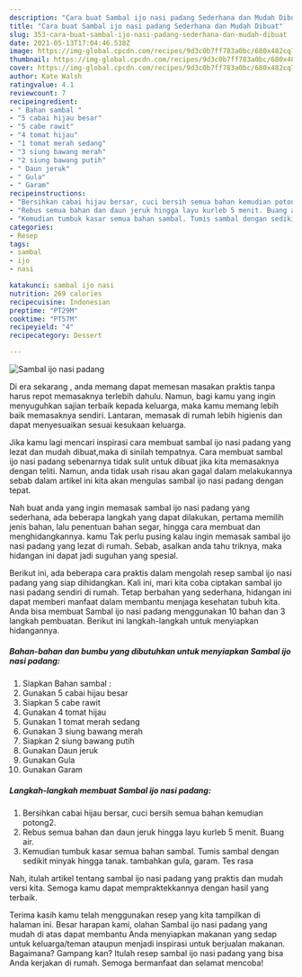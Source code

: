 ```yaml
---
description: "Cara buat Sambal ijo nasi padang Sederhana dan Mudah Dibuat"
title: "Cara buat Sambal ijo nasi padang Sederhana dan Mudah Dibuat"
slug: 353-cara-buat-sambal-ijo-nasi-padang-sederhana-dan-mudah-dibuat
date: 2021-05-13T17:04:46.538Z
image: https://img-global.cpcdn.com/recipes/9d3c0b7ff783a0bc/680x482cq70/sambal-ijo-nasi-padang-foto-resep-utama.jpg
thumbnail: https://img-global.cpcdn.com/recipes/9d3c0b7ff783a0bc/680x482cq70/sambal-ijo-nasi-padang-foto-resep-utama.jpg
cover: https://img-global.cpcdn.com/recipes/9d3c0b7ff783a0bc/680x482cq70/sambal-ijo-nasi-padang-foto-resep-utama.jpg
author: Kate Walsh
ratingvalue: 4.1
reviewcount: 7
recipeingredient:
- " Bahan sambal "
- "5 cabai hijau besar"
- "5 cabe rawit"
- "4 tomat hijau"
- "1 tomat merah sedang"
- "3 siung bawang merah"
- "2 siung bawang putih"
- " Daun jeruk"
- " Gula"
- " Garam"
recipeinstructions:
- "Bersihkan cabai hijau bersar, cuci bersih semua bahan kemudian potong2."
- "Rebus semua bahan dan daun jeruk hingga layu kurleb 5 menit. Buang air."
- "Kemudian tumbuk kasar semua bahan sambal. Tumis sambal dengan sedikit minyak hingga tanak. tambahkan gula, garam. Tes rasa"
categories:
- Resep
tags:
- sambal
- ijo
- nasi

katakunci: sambal ijo nasi 
nutrition: 269 calories
recipecuisine: Indonesian
preptime: "PT29M"
cooktime: "PT57M"
recipeyield: "4"
recipecategory: Dessert

---
```



![Sambal ijo nasi padang](https://img-global.cpcdn.com/recipes/9d3c0b7ff783a0bc/680x482cq70/sambal-ijo-nasi-padang-foto-resep-utama.jpg)

Di era  sekarang , anda memang dapat memesan masakan praktis tanpa harus repot memasaknya terlebih dahulu. Namun, bagi kamu yang ingin menyuguhkan sajian terbaik kepada keluarga, maka kamu memang lebih baik memasaknya sendiri. Lantaran, memasak di rumah lebih higienis dan dapat menyesuaikan sesuai kesukaan keluarga.

Jika kamu lagi mencari inspirasi cara membuat sambal ijo nasi padang yang lezat dan mudah dibuat,maka di sinilah tempatnya. Cara membuat sambal ijo nasi padang  sebenarnya tidak sulit untuk dibuat jika kita memasaknya dengan teliti. Namun, anda tidak usah risau akan gagal dalam melakukannya 
sebab dalam artikel ini kita akan mengulas sambal ijo nasi padang dengan tepat.  



Nah buat anda yang ingin memasak sambal ijo nasi padang yang sederhana, ada beberapa langkah yang dapat dilakukan, pertama memilih jenis bahan, lalu penentuan bahan segar, hingga cara membuat dan menghidangkannya. kamu Tak perlu pusing kalau ingin memasak sambal ijo nasi padang yang lezat di rumah. Sebab, asalkan anda  tahu triknya, maka hidangan ini dapat jadi suguhan yang spesial.

Berikut ini, ada beberapa cara praktis  dalam mengolah resep sambal ijo nasi padang yang siap dihidangkan. Kali ini, mari kita coba ciptakan sambal ijo nasi padang sendiri di rumah. Tetap berbahan yang sederhana, hidangan ini dapat memberi manfaat dalam membantu menjaga kesehatan tubuh kita. Anda bisa membuat Sambal ijo nasi padang menggunakan 10 bahan dan 3 langkah pembuatan. Berikut ini langkah-langkah untuk menyiapkan hidangannya.

<!--inarticleads1-->

##### Bahan-bahan dan bumbu yang dibutuhkan untuk menyiapkan Sambal ijo nasi padang:

1. Siapkan  Bahan sambal :
1. Gunakan 5 cabai hijau besar
1. Siapkan 5 cabe rawit
1. Gunakan 4 tomat hijau
1. Gunakan 1 tomat merah sedang
1. Gunakan 3 siung bawang merah
1. Siapkan 2 siung bawang putih
1. Gunakan  Daun jeruk
1. Gunakan  Gula
1. Gunakan  Garam




<!--inarticleads2-->

##### Langkah-langkah membuat Sambal ijo nasi padang:

1. Bersihkan cabai hijau bersar, cuci bersih semua bahan kemudian potong2.
1. Rebus semua bahan dan daun jeruk hingga layu kurleb 5 menit. Buang air.
1. Kemudian tumbuk kasar semua bahan sambal. Tumis sambal dengan sedikit minyak hingga tanak. tambahkan gula, garam. Tes rasa




Nah, itulah artikel tentang  sambal ijo nasi padang  yang praktis dan mudah versi kita. Semoga kamu dapat mempraktekkannya dengan hasil yang terbaik. 

Terima kasih kamu telah menggunakan resep yang kita tampilkan di halaman ini. Besar harapan kami, olahan  Sambal ijo nasi padang yang mudah di atas dapat membantu Anda menyiapkan makanan yang sedap untuk keluarga/teman ataupun menjadi inspirasi untuk berjualan makanan. Bagaimana? Gampang kan? Itulah resep sambal ijo nasi padang yang bisa Anda kerjakan di rumah. Semoga bermanfaat dan selamat mencoba!


